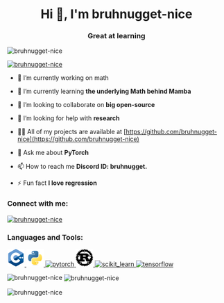 <h1 align="center">Hi 👋, I'm bruhnugget-nice</h1>
<h3 align="center">Great at learning</h3>

<p align="left"> <img src="https://komarev.com/ghpvc/?username=bruhnugget-nice&label=Profile%20views&color=0e75b6&style=flat" alt="bruhnugget-nice" /> </p>

<p align="left"> <a href="https://github.com/ryo-ma/github-profile-trophy"><img src="https://github-profile-trophy.vercel.app/?username=bruhnugget-nice" alt="bruhnugget-nice" /></a> </p>

- 🔭 I’m currently working on math

- 🌱 I’m currently learning **the underlying Math behind Mamba**

- 👯 I’m looking to collaborate on **big open-source**

- 🤝 I’m looking for help with **research**

- 👨‍💻 All of my projects are available at [https://github.com/bruhnugget-nice](https://github.com/bruhnugget-nice)

- 💬 Ask me about **PyTorch**

- 📫 How to reach me **Discord ID: bruhnugget.**

- ⚡ Fun fact **I love regression**

<h3 align="left">Connect with me:</h3>
<p align="left">
<a href="https://www.leetcode.com/bruhnugget-nice" target="blank"><img align="center" src="https://raw.githubusercontent.com/rahuldkjain/github-profile-readme-generator/master/src/images/icons/Social/leet-code.svg" alt="bruhnugget-nice" height="30" width="40" /></a>
</p>

<h3 align="left">Languages and Tools:</h3>
<p align="left"> <a href="https://www.w3schools.com/cpp/" target="_blank" rel="noreferrer"> <img src="https://raw.githubusercontent.com/devicons/devicon/master/icons/cplusplus/cplusplus-original.svg" alt="cplusplus" width="40" height="40"/> </a> <a href="https://www.python.org" target="_blank" rel="noreferrer"> <img src="https://raw.githubusercontent.com/devicons/devicon/master/icons/python/python-original.svg" alt="python" width="40" height="40"/> </a> <a href="https://pytorch.org/" target="_blank" rel="noreferrer"> <img src="https://www.vectorlogo.zone/logos/pytorch/pytorch-icon.svg" alt="pytorch" width="40" height="40"/> </a> <a href="https://www.rust-lang.org" target="_blank" rel="noreferrer"> <img src="https://raw.githubusercontent.com/devicons/devicon/master/icons/rust/rust-plain.svg" alt="rust" width="40" height="40"/> </a> <a href="https://scikit-learn.org/" target="_blank" rel="noreferrer"> <img src="https://upload.wikimedia.org/wikipedia/commons/0/05/Scikit_learn_logo_small.svg" alt="scikit_learn" width="40" height="40"/> </a> <a href="https://www.tensorflow.org" target="_blank" rel="noreferrer"> <img src="https://www.vectorlogo.zone/logos/tensorflow/tensorflow-icon.svg" alt="tensorflow" width="40" height="40"/> </a> </p>

<p><img align="left" src="https://github-readme-stats.vercel.app/api/top-langs?username=bruhnugget-nice&show_icons=true&locale=en&layout=compact" alt="bruhnugget-nice" /></p>

<p>&nbsp;<img align="center" src="https://github-readme-stats.vercel.app/api?username=bruhnugget-nice&show_icons=true&locale=en" alt="bruhnugget-nice" /></p>

<p><img align="center" src="https://github-readme-streak-stats.herokuapp.com/?user=bruhnugget-nice&" alt="bruhnugget-nice" /></p>
